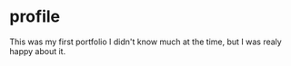 # profile
This was my first portfolio
I didn't know much at the time, but I was realy happy about it.
